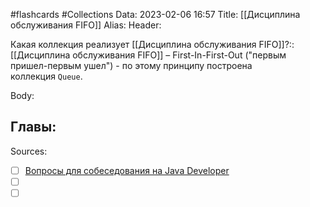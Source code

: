 #flashcards #Collections 
Data: 2023-02-06 16:57
Title: [[Дисциплина обслуживания FIFO]]
Alias:
Header:

Какая коллекция реализует [[Дисциплина обслуживания FIFO]]?::[[Дисциплина обслуживания FIFO]] – First-In-First-Out ("первым пришел-первым ушел") - по этому принципу построена коллекция `Queue`.
<!--SR:!2023-11-03,10,570-->



Body:






Главы:
-


Sources:
- [ ] [Вопросы для собеседования на Java Developer](https://github.com/enhorse/java-interview/blob/master/README.md#%D0%9E%D0%9E%D0%9F)
- [ ] []()
- [ ] []()
